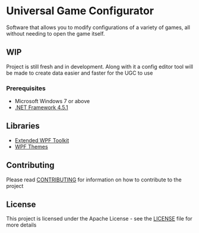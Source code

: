 # Universal Game Configurator

Software that allows you to modify configurations of a variety of games, all without needing to open the game itself.

## WIP

Project is still fresh and in development. 
Along with it a config editor tool will be made to create data easier and faster for the UGC to use

### Prerequisites

* Microsoft Windows 7 or above
* [.NET Framework 4.5.1](https://www.microsoft.com/en-gb/download/details.aspx?id=40773)

## Libraries

* [Extended WPF Toolkit](https://github.com/xceedsoftware/wpftoolkit)
* [WPF Themes](https://wpfthemes.codeplex.com/)

## Contributing

Please read [CONTRIBUTING](CONTRIBUTING) for information on how to contribute to the project

## License

This project is licensed under the Apache License - see the [LICENSE](LICENSE) file for more details
